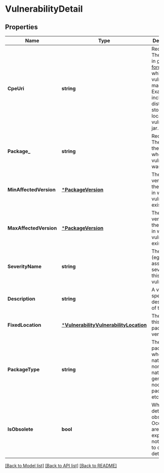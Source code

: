 # VulnerabilityDetail

## Properties
Name | Type | Description | Notes
------------ | ------------- | ------------- | -------------
**CpeUri** | **string** | Required. The CPE URI in [cpe format](https://cpe.mitre.org/specification/) in which the vulnerability manifests. Examples include distro or storage location for vulnerable jar. | [optional] [default to null]
**Package_** | **string** | Required. The name of the package where the vulnerability was found. | [optional] [default to null]
**MinAffectedVersion** | [***PackageVersion**](packageVersion.md) | The min version of the package in which the vulnerability exists. | [optional] [default to null]
**MaxAffectedVersion** | [***PackageVersion**](packageVersion.md) | The max version of the package in which the vulnerability exists. | [optional] [default to null]
**SeverityName** | **string** | The severity (eg: distro assigned severity) for this vulnerability. | [optional] [default to null]
**Description** | **string** | A vendor-specific description of this note. | [optional] [default to null]
**FixedLocation** | [***VulnerabilityVulnerabilityLocation**](vulnerabilityVulnerabilityLocation.md) | The fix for this specific package version. | [optional] [default to null]
**PackageType** | **string** | The type of package; whether native or non native(ruby gems, node.js packages etc). | [optional] [default to null]
**IsObsolete** | **bool** | Whether this detail is obsolete. Occurrences are expected not to point to obsolete details. | [optional] [default to null]

[[Back to Model list]](../README.md#documentation-for-models) [[Back to API list]](../README.md#documentation-for-api-endpoints) [[Back to README]](../README.md)


